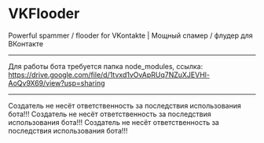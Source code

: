 # VKFlooder
Powerful spammer / flooder for VKontakte | Мощный спамер / флудер для ВКонтакте
____________________________________________________________________________
Для работы бота требуется папка node_modules, ссылка: https://drive.google.com/file/d/1tvxd1vOvApRUq7NZuXJEVHl-AoQv9X69/view?usp=sharing
____________________________________________________________________________
Создатель не несёт ответственность за последствия использования бота!!!
Создатель не несёт ответственность за последствия использования бота!!!
Создатель не несёт ответственность за последствия использования бота!!!
